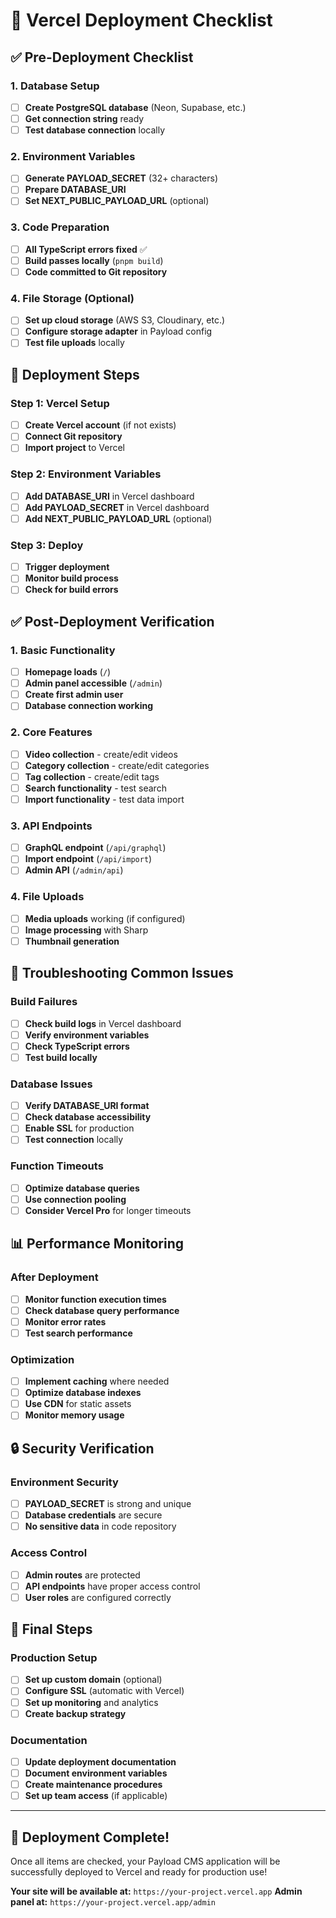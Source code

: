 # 🚀 Vercel Deployment Checklist

## ✅ **Pre-Deployment Checklist**

### **1. Database Setup**
- [ ] **Create PostgreSQL database** (Neon, Supabase, etc.)
- [ ] **Get connection string** ready
- [ ] **Test database connection** locally

### **2. Environment Variables**
- [ ] **Generate PAYLOAD_SECRET** (32+ characters)
- [ ] **Prepare DATABASE_URI** 
- [ ] **Set NEXT_PUBLIC_PAYLOAD_URL** (optional)

### **3. Code Preparation**
- [ ] **All TypeScript errors fixed** ✅
- [ ] **Build passes locally** (`pnpm build`)
- [ ] **Code committed to Git repository**

### **4. File Storage (Optional)**
- [ ] **Set up cloud storage** (AWS S3, Cloudinary, etc.)
- [ ] **Configure storage adapter** in Payload config
- [ ] **Test file uploads** locally

## 🚀 **Deployment Steps**

### **Step 1: Vercel Setup**
- [ ] **Create Vercel account** (if not exists)
- [ ] **Connect Git repository**
- [ ] **Import project** to Vercel

### **Step 2: Environment Variables**
- [ ] **Add DATABASE_URI** in Vercel dashboard
- [ ] **Add PAYLOAD_SECRET** in Vercel dashboard
- [ ] **Add NEXT_PUBLIC_PAYLOAD_URL** (optional)

### **Step 3: Deploy**
- [ ] **Trigger deployment**
- [ ] **Monitor build process**
- [ ] **Check for build errors**

## ✅ **Post-Deployment Verification**

### **1. Basic Functionality**
- [ ] **Homepage loads** (`/`)
- [ ] **Admin panel accessible** (`/admin`)
- [ ] **Create first admin user**
- [ ] **Database connection working**

### **2. Core Features**
- [ ] **Video collection** - create/edit videos
- [ ] **Category collection** - create/edit categories
- [ ] **Tag collection** - create/edit tags
- [ ] **Search functionality** - test search
- [ ] **Import functionality** - test data import

### **3. API Endpoints**
- [ ] **GraphQL endpoint** (`/api/graphql`)
- [ ] **Import endpoint** (`/api/import`)
- [ ] **Admin API** (`/admin/api`)

### **4. File Uploads**
- [ ] **Media uploads** working (if configured)
- [ ] **Image processing** with Sharp
- [ ] **Thumbnail generation**

## 🔧 **Troubleshooting Common Issues**

### **Build Failures**
- [ ] **Check build logs** in Vercel dashboard
- [ ] **Verify environment variables**
- [ ] **Check TypeScript errors**
- [ ] **Test build locally**

### **Database Issues**
- [ ] **Verify DATABASE_URI format**
- [ ] **Check database accessibility**
- [ ] **Enable SSL** for production
- [ ] **Test connection** locally

### **Function Timeouts**
- [ ] **Optimize database queries**
- [ ] **Use connection pooling**
- [ ] **Consider Vercel Pro** for longer timeouts

## 📊 **Performance Monitoring**

### **After Deployment**
- [ ] **Monitor function execution times**
- [ ] **Check database query performance**
- [ ] **Monitor error rates**
- [ ] **Test search performance**

### **Optimization**
- [ ] **Implement caching** where needed
- [ ] **Optimize database indexes**
- [ ] **Use CDN** for static assets
- [ ] **Monitor memory usage**

## 🔒 **Security Verification**

### **Environment Security**
- [ ] **PAYLOAD_SECRET** is strong and unique
- [ ] **Database credentials** are secure
- [ ] **No sensitive data** in code repository

### **Access Control**
- [ ] **Admin routes** are protected
- [ ] **API endpoints** have proper access control
- [ ] **User roles** are configured correctly

## 🎯 **Final Steps**

### **Production Setup**
- [ ] **Set up custom domain** (optional)
- [ ] **Configure SSL** (automatic with Vercel)
- [ ] **Set up monitoring** and analytics
- [ ] **Create backup strategy**

### **Documentation**
- [ ] **Update deployment documentation**
- [ ] **Document environment variables**
- [ ] **Create maintenance procedures**
- [ ] **Set up team access** (if applicable)

---

## 🎉 **Deployment Complete!**

Once all items are checked, your Payload CMS application will be successfully deployed to Vercel and ready for production use!

**Your site will be available at:** `https://your-project.vercel.app`
**Admin panel at:** `https://your-project.vercel.app/admin` 
